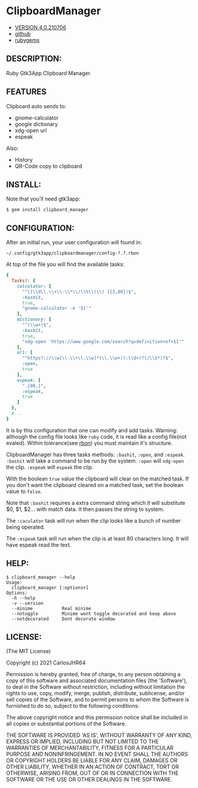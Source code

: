 # ClipboardManager

* [VERSION 4.0.210706](https://github.com/carlosjhr64/clipboard_manager/releases)
* [github](https://github.com/carlosjhr64/clipboard_manager)
* [rubygems](https://rubygems.org/gems/clipboard_manager)

## DESCRIPTION:

Ruby Gtk3App Clipboard Manager.

## FEATURES

Clipboard auto sends to:

* gnome-calculator
* google dictionary
* xdg-open url
* espeak

Also:

* History
* QR-Code copy to clipboard

## INSTALL:

Note that you'll need gtk3app:
```shell
$ gem install clipboard_manager
```
## CONFIGURATION:

After an initial run, your user configuration will found in:

    ~/.config/gtk3app/clipboardmanager/config-?.?.rbon

At top of the file you will find the available tasks:
```ruby
{
  Tasks!: {
    calculator: [
      "^([\\d\\.\\+\\-\\*\\/\\%\\(\\) ]{3,80})$",
      :bashit,
      true,
      "gnome-calculator -e '$1'"
    ],
    dictionary: [
      "^(\\w+)$",
      :bashit,
      true,
      "xdg-open 'https://www.google.com/search?q=definition+of+$1'"
    ],
    url: [
      "^https?://\\w[\\-\\+\\.\\w]*(\\.\\w+)(:\\d+)?(/\\S*)?$",
      :open,
      true
    ],
    espeak: [
      ".{80,}",
      :espeak,
      true
    ]
  },
  #...
}
```
It is by this configuration that one can modify and add tasks.
Warning: although the config file looks like `ruby` code,
it is read like a config file(not evaled).
Within tolerance(see [rbon](https://rubygems.org/gems/rbon)) you must maintain it's structure.

ClipboardManager has three tasks methods: `:bashit`, `:open`, and `:espeak`.
`:bashit` will take a command to be run by the system.
`:open` will `xdg-open` the clip.
`:espeak` will `espeak` the clip.

With the boolean `true` value the clipboard will clear on the matched task.
If you don't want the clipboard cleared on a matched task,
set the boolean value to `false`.

Note that `:bashit` requires a extra command string which
it will substitute $0, $1, $2... with match data.
It then passes the string to system.

The `:caculator` task will run when the clip looks like a bunch of number being operated.

The `:espeak` task will run when the clip is at least 80 characters long.
It will have espeak read the text.

## HELP:
```shell
$ clipboard_manager --help
Usage:
  clipboard_manager [:options+]
Options:
  -h --help
  -v --version
  --minime      	 Real minime
  --notoggle    	 Minime wont toggle decorated and keep above
  --notdecorated	 Dont decorate window
```
## LICENSE:

(The MIT License)

Copyright (c) 2021 CarlosJHR64

Permission is hereby granted, free of charge, to any person obtaining
a copy of this software and associated documentation files (the
'Software'), to deal in the Software without restriction, including
without limitation the rights to use, copy, modify, merge, publish,
distribute, sublicense, and/or sell copies of the Software, and to
permit persons to whom the Software is furnished to do so, subject to
the following conditions:

The above copyright notice and this permission notice shall be
included in all copies or substantial portions of the Software.

THE SOFTWARE IS PROVIDED 'AS IS', WITHOUT WARRANTY OF ANY KIND,
EXPRESS OR IMPLIED, INCLUDING BUT NOT LIMITED TO THE WARRANTIES OF
MERCHANTABILITY, FITNESS FOR A PARTICULAR PURPOSE AND NONINFRINGEMENT.
IN NO EVENT SHALL THE AUTHORS OR COPYRIGHT HOLDERS BE LIABLE FOR ANY
CLAIM, DAMAGES OR OTHER LIABILITY, WHETHER IN AN ACTION OF CONTRACT,
TORT OR OTHERWISE, ARISING FROM, OUT OF OR IN CONNECTION WITH THE
SOFTWARE OR THE USE OR OTHER DEALINGS IN THE SOFTWARE.
